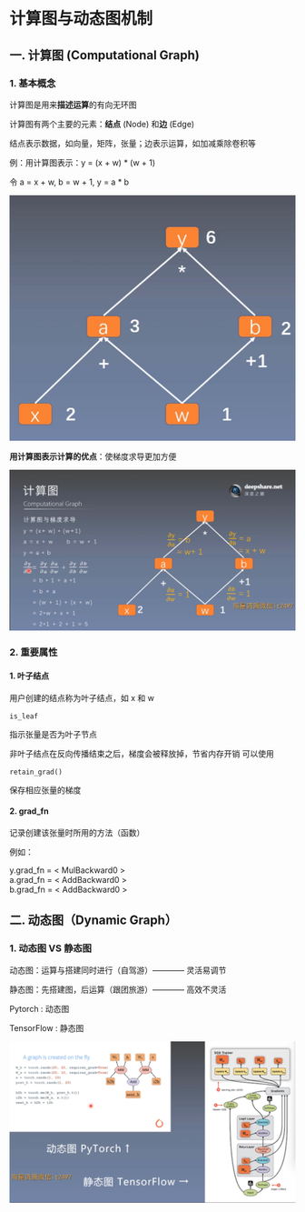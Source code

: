 # 计算图与动态图机制
## 一. 计算图 (Computational Graph)
### 1. 基本概念

计算图是用来**描述运算**的有向无环图

计算图有两个主要的元素：**结点** (Node) 和**边** (Edge)

结点表示数据，如向量，矩阵，张量；边表示运算，如加减乘除卷积等

例：用计算图表示：y = (x + w) * (w + 1)

令 a = x + w, b = w + 1, y = a * b

![1](docs/折叠/待整理/知识库/计算机和硬件/折叠/ai-self-learning-main/从python开始的ai学习/深度学习%20pytorch/3.计算图与动态图机制/pcs/1.png "1")

**用计算图表示计算的优点**：使梯度求导更加方便

![2](docs/折叠/待整理/知识库/计算机和硬件/折叠/ai-self-learning-main/从python开始的ai学习/深度学习%20pytorch/3.计算图与动态图机制/pcs/2.png "2")

### 2. 重要属性

#### 1. 叶子结点

用户创建的结点称为叶子结点，如 x 和 w

    is_leaf
指示张量是否为叶子节点

非叶子结点在反向传播结束之后，梯度会被释放掉，节省内存开销
可以使用

    retain_grad()
保存相应张量的梯度

#### 2. grad_fn

记录创建该张量时所用的方法（函数）

例如：

y.grad_fn = \< MulBackward0 \>  
a.grad_fn = \< AddBackward0 \>  
b.grad_fn = \< AddBackward0 \>

## 二. 动态图（Dynamic Graph）

### 1. 动态图 VS 静态图

动态图：运算与搭建同时进行（自驾游）———— 灵活易调节

静态图：先搭建图，后运算（跟团旅游）———— 高效不灵活

Pytorch : 动态图

TensorFlow : 静态图

![3](docs/折叠/待整理/知识库/计算机和硬件/折叠/ai-self-learning-main/从python开始的ai学习/深度学习%20pytorch/3.计算图与动态图机制/pcs/3.png "3")
